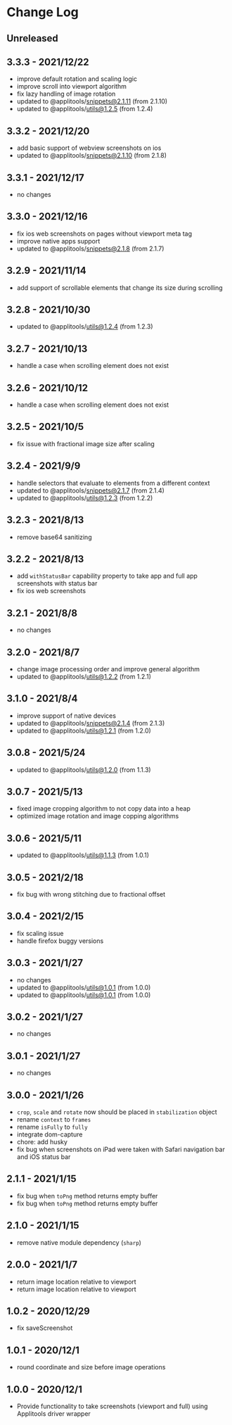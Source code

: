 
# Change Log

## Unreleased


## 3.3.3 - 2021/12/22

- improve default rotation and scaling logic
- improve scroll into viewport algorithm
- fix lazy handling of image rotation
- updated to @applitools/snippets@2.1.11 (from 2.1.10)
- updated to @applitools/utils@1.2.5 (from 1.2.4)

## 3.3.2 - 2021/12/20

- add basic support of webview screenshots on ios
- updated to @applitools/snippets@2.1.10 (from 2.1.8)

## 3.3.1 - 2021/12/17

- no changes

## 3.3.0 - 2021/12/16

- fix ios web screenshots on pages without viewport meta tag
- improve native apps support
- updated to @applitools/snippets@2.1.8 (from 2.1.7)

## 3.2.9 - 2021/11/14

- add support of scrollable elements that change its size during scrolling

## 3.2.8 - 2021/10/30

- updated to @applitools/utils@1.2.4 (from 1.2.3)

## 3.2.7 - 2021/10/13

- handle a case when scrolling element does not exist

## 3.2.6 - 2021/10/12

- handle a case when scrolling element does not exist

## 3.2.5 - 2021/10/5

- fix issue with fractional image size after scaling

## 3.2.4 - 2021/9/9

- handle selectors that evaluate to elements from a different context
- updated to @applitools/snippets@2.1.7 (from 2.1.4)
- updated to @applitools/utils@1.2.3 (from 1.2.2)

## 3.2.3 - 2021/8/13

- remove base64 sanitizing

## 3.2.2 - 2021/8/13

- add `withStatusBar` capability property to take app and full app screenshots with status bar
- fix ios web screenshots

## 3.2.1 - 2021/8/8

- no changes

## 3.2.0 - 2021/8/7

- change image processing order and improve general algorithm
- updated to @applitools/utils@1.2.2 (from 1.2.1)

## 3.1.0 - 2021/8/4

- improve support of native devices
- updated to @applitools/snippets@2.1.4 (from 2.1.3)
- updated to @applitools/utils@1.2.1 (from 1.2.0)

## 3.0.8 - 2021/5/24

- updated to @applitools/utils@1.2.0 (from 1.1.3)

## 3.0.7 - 2021/5/13

- fixed image cropping algorithm to not copy data into a heap
- optimized image rotation and image copping algorithms

## 3.0.6 - 2021/5/11

- updated to @applitools/utils@1.1.3 (from 1.0.1)

 ## 3.0.5 - 2021/2/18

- fix bug with wrong stitching due to fractional offset 

## 3.0.4 - 2021/2/15

- fix scaling issue
- handle firefox buggy versions

## 3.0.3 - 2021/1/27

- no changes
- updated to @applitools/utils@1.0.1 (from 1.0.0)
- updated to @applitools/utils@1.0.1 (from 1.0.0)
## 3.0.2 - 2021/1/27

- no changes
## 3.0.1 - 2021/1/27
- no changes
## 3.0.0 - 2021/1/26

- `crop`, `scale` and `rotate` now should be placed in `stabilization` object
- rename `context` to `frames`
- rename `isFully` to `fully`
- integrate dom-capture
- chore: add husky
- fix bug when screenshots on iPad were taken with Safari navigation bar and iOS status bar

## 2.1.1 - 2021/1/15

- fix bug when `toPng` method returns empty buffer
- fix bug when `toPng` method returns empty buffer
## 2.1.0 - 2021/1/15

- remove native module dependency (`sharp`)

## 2.0.0 - 2021/1/7

- return image location relative to viewport
- return image location relative to viewport
## 1.0.2 - 2020/12/29

- fix saveScreenshot
## 1.0.1 - 2020/12/1

- round coordinate and size before image operations

## 1.0.0 - 2020/12/1

- Provide functionality to take screenshots (viewport and full) using Applitools driver wrapper

